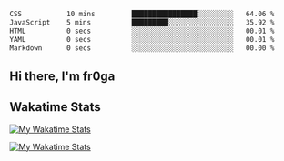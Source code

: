 <!--START_SECTION:waka-->

```txt
CSS           10 mins         ████████████████░░░░░░░░░   64.06 %
JavaScript    5 mins          █████████░░░░░░░░░░░░░░░░   35.92 %
HTML          0 secs          ░░░░░░░░░░░░░░░░░░░░░░░░░   00.01 %
YAML          0 secs          ░░░░░░░░░░░░░░░░░░░░░░░░░   00.01 %
Markdown      0 secs          ░░░░░░░░░░░░░░░░░░░░░░░░░   00.00 %
```

<!--END_SECTION:waka-->

## Hi there, I'm fr0ga 

## Wakatime Stats

  [![My Wakatime Stats](https://wakatime.com/badge/user/130cf1ea-ba28-4df5-9f20-4f67df21126b.svg)](https://wakatime.com/@130cf1ea-ba28-4df5-9f20-4f67df21126b)
  
  [![My Wakatime Stats](https://github-readme-stats.vercel.app/api/wakatime?username=fr0ga&layout=compact&theme=algolia)](https://wakatime.com/@fr0ga)

<!--
**fr0ga/fr0ga** is a ✨ _special_ ✨ repository because its `README.md` (this file) appears on your GitHub profile.

Here are some ideas to get you started:

- 🔭 I’m currently working on ...
- 🌱 I’m currently learning ...
- 👯 I’m looking to collaborate on ...
- 🤔 I’m looking for help with ...
- 💬 Ask me about ...
- 📫 How to reach me: ...
- 😄 Pronouns: ...
- ⚡ Fun fact: ...
-->

